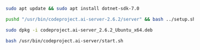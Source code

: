 
```bash
sudo apt update && sudo apt install dotnet-sdk-7.0
```


```bash
pushd "/usr/bin/codeproject.ai-server-2.6.2/server" && bash ../setup.sh && popd
```


```bash
sudo dpkg -i codeproject.ai-server_2.6.2_Ubuntu_x64.deb
```

```bash
bash /usr/bin/codeproject.ai-server/start.sh
```













